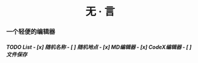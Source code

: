 <h1 align="center">无 · 言
<h3 align="left">一个轻便的编辑器
<h5 align="left"> TODO List
- [x] 随机名称
- [ ] 随机地点
- [x] MD编辑器
- [x] CodeX编辑器
- [ ] 文件保存

